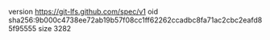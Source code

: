 version https://git-lfs.github.com/spec/v1
oid sha256:9b000c4738ee72ab19b57f08cc1ff62262ccadbc8fa71ac2cbc2eafd85f95555
size 3282
